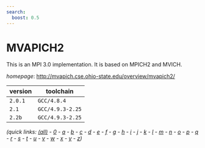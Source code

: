 ```yaml
---
search:
  boost: 0.5
---
```

# MVAPICH2

This is an MPI 3.0 implementation.  It is based on MPICH2 and MVICH.

*homepage*: <http://mvapich.cse.ohio-state.edu/overview/mvapich2/>

version | toolchain
--------|----------
``2.0.1`` | ``GCC/4.8.4``
``2.1`` | ``GCC/4.9.3-2.25``
``2.2b`` | ``GCC/4.9.3-2.25``


*(quick links: [(all)](../index.md) - [0](../0/index.md) - [a](../a/index.md) - [b](../b/index.md) - [c](../c/index.md) - [d](../d/index.md) - [e](../e/index.md) - [f](../f/index.md) - [g](../g/index.md) - [h](../h/index.md) - [i](../i/index.md) - [j](../j/index.md) - [k](../k/index.md) - [l](../l/index.md) - [m](../m/index.md) - [n](../n/index.md) - [o](../o/index.md) - [p](../p/index.md) - [q](../q/index.md) - [r](../r/index.md) - [s](../s/index.md) - [t](../t/index.md) - [u](../u/index.md) - [v](../v/index.md) - [w](../w/index.md) - [x](../x/index.md) - [y](../y/index.md) - [z](../z/index.md))*

